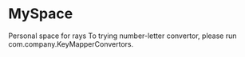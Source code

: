 # MySpace
Personal space for rays
To trying number-letter convertor, please run com.company.KeyMapperConvertors.

